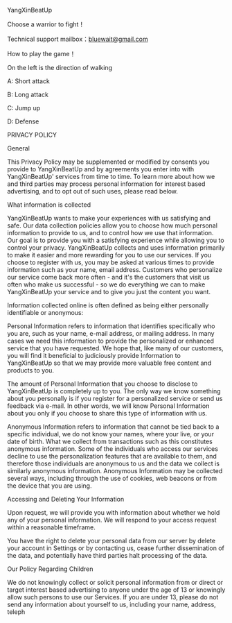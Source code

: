 
 YangXinBeatUp
 
Choose a warrior to fight！

 Technical support mailbox：bluewait@gmail.com

How to play the game！

On the left is the direction of walking

A: Short attack

B: Long attack

C: Jump up

D: Defense

PRIVACY POLICY

General
 

This Privacy Policy may be supplemented or modified by consents you provide to YangXinBeatUp and by agreements you enter into with YangXinBeatUp' services from time to time. To learn more about how we and third parties may process personal information for interest based advertising, and to opt out of such uses, please read below.

What information is collected

YangXinBeatUp wants to make your experiences with us satisfying and safe. Our data collection policies allow you to choose how much personal information to provide to us, and to control how we use that information. Our goal is to provide you with a satisfying experience while allowing you to control your privacy. YangXinBeatUp collects and uses information primarily to make it easier and more rewarding for you to use our services. If you choose to register with us, you may be asked at various times to provide information such as your name, email address. Customers who personalize our service come back more often - and it's the customers that visit us often who make us successful - so we do everything we can to make YangXinBeatUp your service and to give you just the content you want.


Information collected online is often defined as being either personally identifiable or anonymous:

Personal Information refers to information that identifies specifically who you are, such as your name, e-mail address, or mailing address. In many cases we need this information to provide the personalized or enhanced service that you have requested. We hope that, like many of our customers, you will find it beneficial to judiciously provide Information to YangXinBeatUp so that we may provide more valuable free content and products to you.

The amount of Personal Information that you choose to disclose to YangXinBeatUp is completely up to you. The only way we know something about you personally is if you register for a personalized service or send us feedback via e-mail. In other words, we will know Personal Information about you only if you choose to share this type of information with us.

Anonymous Information refers to information that cannot be tied back to a specific individual, we do not know your names, where your live, or your date of birth. What we collect from transactions such as this constitutes anonymous information. Some of the individuals who access our services decline to use the personalization features that are available to them, and therefore those individuals are anonymous to us and the data we collect is similarly anonymous information. Anonymous Information may be collected several ways, including through the use of cookies, web beacons or from the device that you are using.

Accessing and Deleting Your Information

Upon request, we will provide you with information about whether we hold any of your personal information. We will respond to your access request within a reasonable timeframe.

You have the right to delete your personal data from our server by delete your account in Settings or by contacting us, cease further dissemination of the data, and potentially have third parties halt processing of the data.

Our Policy Regarding Children

We do not knowingly collect or solicit personal information from or direct or target interest based advertising to anyone under the age of 13 or knowingly allow such persons to use our Services. If you are under 13, please do not send any information about yourself to us, including your name, address,  teleph
